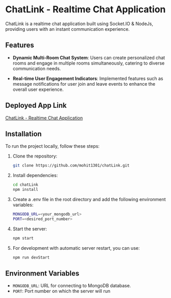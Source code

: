 # ChatLink - Realtime Chat Application

ChatLink is a realtime chat application built using Socket.IO & NodeJs, providing users with an instant communication experience. 

## Features

-   **Dynamic Multi-Room Chat System**: Users can create personalized chat rooms and engage in multiple rooms simultaneously, catering to diverse communication needs.

-   **Real-time User Engagement Indicators**: Implemented features such as message notifications for user join and leave events to enhance the overall user experience.

## Deployed App Link

[ChatLink - Realtime Chat Application](https://chatlink-ckqc.onrender.com)

## Installation

To run the project locally, follow these steps:

1. Clone the repository:

    ```bash
    git clone https://github.com/mohit1301/chatLink.git
    ```

2. Install dependencies:

    ```bash
    cd chatLink
    npm install
    ```

3. Create a .env file in the root directory and add the following environment variables:

    ```bash
    MONGODB_URL=<your_mongodb_url>
    PORT=<desired_port_number>
    ```

4. Start the server:

    ```bash
    npm start
    ```

5. For development with automatic server restart, you can use:

    ```bash
    npm run devStart
    ```

## Environment Variables

-   `MONGODB_URL`: URL for connecting to MongoDB database.
-   `PORT`: Port number on which the server will run

